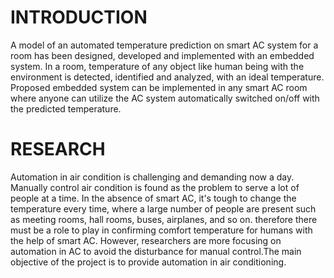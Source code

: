 
# INTRODUCTION
   A model of an automated temperature prediction on smart AC system for a room has been designed, developed and implemented
   with an embedded system. In a room, temperature of any object like human being with the environment is detected, identified and analyzed, with an ideal temperature.
   Proposed embedded system can be implemented in any smart AC room where anyone can utilize the AC system automatically switched on/off with the predicted temperature. 
# RESEARCH
  Automation in air condition is  challenging and demanding now a day. Manually control air condition is found as the problem to serve a lot of people at a time. In the
 absence of smart AC, it's tough to change the temperature every time, where a large number of people are present such as meeting rooms, hall rooms, buses, airplanes, and so on. 
 therefore there must be a role to play in confirming comfort temperature for humans with the help of smart AC. However, researchers are more focusing on automation in AC to avoid 
 the disturbance for manual control.The main objective of the project is to provide automation in air conditioning.

